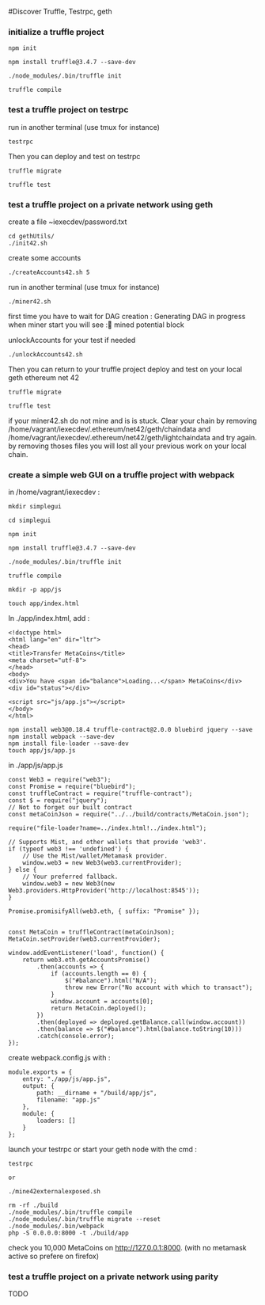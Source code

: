 #Discover Truffle, Testrpc, geth

### initialize a truffle project
```
npm init

npm install truffle@3.4.7 --save-dev

./node_modules/.bin/truffle init
 
truffle compile
```
 
### test a truffle project on testrpc
run in another terminal (use tmux for instance)
```
testrpc
```
Then you can deploy and test on testrpc
```
truffle migrate
 
truffle test
```

### test a truffle project on a private network using geth
create a file ~iexecdev/password.txt

```
cd gethUtils/
./init42.sh
```
create some accounts 
```
./createAccounts42.sh 5
```
run in another terminal (use tmux for instance)
```
./miner42.sh
```
first time you have to wait for DAG creation : Generating DAG in progress
when miner start you will see :🔨 mined potential block

unlockAccounts for your test if needed
```
./unlockAccounts42.sh
```
Then you can return to your truffle project deploy and test on your local geth ethereum net 42
```
truffle migrate
 
truffle test
```

if your miner42.sh do not mine and is is stuck.
Clear your chain by removing 
/home/vagrant/iexecdev/.ethereum/net42/geth/chaindata
and /home/vagrant/iexecdev/.ethereum/net42/geth/lightchaindata
and try again. by removing thoses files you will lost all your previous work on your local chain.

### create a simple web GUI on a truffle project with webpack
in /home/vagrant/iexecdev :
``` 
mkdir simplegui

cd simplegui

npm init

npm install truffle@3.4.7 --save-dev

./node_modules/.bin/truffle init
 
truffle compile

mkdir -p app/js

touch app/index.html

```
In ./app/index.html, add :
```
<!doctype html>
<html lang="en" dir="ltr">
<head>
<title>Transfer MetaCoins</title>
<meta charset="utf-8">
</head>
<body>
<div>You have <span id="balance">Loading...</span> MetaCoins</div>
<div id="status"></div>

<script src="js/app.js"></script>
</body>
</html>
```

```
npm install web3@0.18.4 truffle-contract@2.0.0 bluebird jquery --save
npm install webpack --save-dev
npm install file-loader --save-dev
touch app/js/app.js
```

in ./app/js/app.js

```
const Web3 = require("web3");
const Promise = require("bluebird");
const truffleContract = require("truffle-contract");
const $ = require("jquery");
// Not to forget our built contract
const metaCoinJson = require("../../build/contracts/MetaCoin.json");

require("file-loader?name=../index.html!../index.html");

// Supports Mist, and other wallets that provide 'web3'.
if (typeof web3 !== 'undefined') {
    // Use the Mist/wallet/Metamask provider.
    window.web3 = new Web3(web3.currentProvider);
} else {
    // Your preferred fallback.
    window.web3 = new Web3(new Web3.providers.HttpProvider('http://localhost:8545')); 
}

Promise.promisifyAll(web3.eth, { suffix: "Promise" });


const MetaCoin = truffleContract(metaCoinJson);
MetaCoin.setProvider(web3.currentProvider);

window.addEventListener('load', function() {
    return web3.eth.getAccountsPromise()
        .then(accounts => {
            if (accounts.length == 0) {
                $("#balance").html("N/A");
                throw new Error("No account with which to transact");
            }
            window.account = accounts[0];
            return MetaCoin.deployed();
        })
        .then(deployed => deployed.getBalance.call(window.account))
        .then(balance => $("#balance").html(balance.toString(10)))
        .catch(console.error);
});

```

create webpack.config.js with :
```
module.exports = {
    entry: "./app/js/app.js",
    output: {
        path: __dirname + "/build/app/js",
        filename: "app.js"
    },
    module: {
        loaders: []
    }
};
```

launch your testrpc or start your geth node with the cmd : 

```
testrpc

or 

./mine42externalexposed.sh

```


```
rm -rf ./build
./node_modules/.bin/truffle compile
./node_modules/.bin/truffle migrate --reset
./node_modules/.bin/webpack
php -S 0.0.0.0:8000 -t ./build/app
```

check you 10,000 MetaCoins on http://127.0.0.1:8000.
(with no metamask active so prefere on firefox)


### test a truffle project on a private network using parity
  TODO